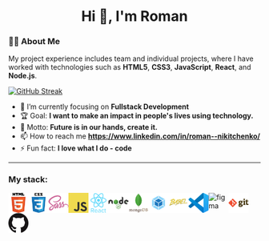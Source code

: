 <h1 align="center">Hi 👋, I'm Roman</h1>
<h3>👨‍💻 About Me</h3>

My project experience includes team and individual projects, where I have worked with technologies such as **HTML5**, **CSS3**, **JavaScript**, **React**, and **Node.js**.

[![GitHub Streak](https://streak-stats.demolab.com?user=RomanNikitchenko&theme=tokyonight&border_radius=15&card_width=1000)](https://git.io/streak-stats)

- 🔭 I’m currently focusing on **Fullstack Development** 
- 🏆 Goal: **I want to make an impact in people's lives using technology.**
- 🌱 Motto: **Future is in our hands, create it.**
- 📫 How to reach me **https://www.linkedin.com/in/roman--nikitchenko/**
- ⚡ Fun fact: **I love what I do - code**
___

<h3 align="left">My stack:</h3>

<img align="left" alt="HTML5" width="40px" src="https://raw.githubusercontent.com/github/explore/80688e429a7d4ef2fca1e82350fe8e3517d3494d/topics/html/html.png" />

<img align="left" alt="CSS3" width="40px" src="https://raw.githubusercontent.com/github/explore/80688e429a7d4ef2fca1e82350fe8e3517d3494d/topics/css/css.png" />

<img align="left" alt="Sass" width="40px" src="https://raw.githubusercontent.com/github/explore/80688e429a7d4ef2fca1e82350fe8e3517d3494d/topics/sass/sass.png" />

<img align="left" alt="JavaScript" width="40px" src="https://raw.githubusercontent.com/github/explore/80688e429a7d4ef2fca1e82350fe8e3517d3494d/topics/javascript/javascript.png" />

<img  align="left" alt="react" width="40" src="https://raw.githubusercontent.com/devicons/devicon/master/icons/react/react-original-wordmark.svg"/>

<img align="left" alt="nodejs" width="40" src="https://raw.githubusercontent.com/devicons/devicon/master/icons/nodejs/nodejs-original-wordmark.svg"/>

<img align="left" alt="mongodb" width="40" src="https://raw.githubusercontent.com/devicons/devicon/master/icons/mongodb/mongodb-original-wordmark.svg"/>

<img align="left" alt="webpack" width="40px" src="https://raw.githubusercontent.com/github/explore/80688e429a7d4ef2fca1e82350fe8e3517d3494d/topics/webpack/webpack.png" />

<img align="left" alt="babel" width="40px" src="https://raw.githubusercontent.com/github/explore/80688e429a7d4ef2fca1e82350fe8e3517d3494d/topics/babel/babel.png" />

<img align="left" alt="Visual Studio Code" width="40px" src="https://raw.githubusercontent.com/github/explore/80688e429a7d4ef2fca1e82350fe8e3517d3494d/topics/visual-studio-code/visual-studio-code.png" />

<img align="left" alt="figma" width="40" src="https://www.vectorlogo.zone/logos/figma/figma-icon.svg"/>

<img align="left" alt="Git" width="40px" src="https://raw.githubusercontent.com/github/explore/80688e429a7d4ef2fca1e82350fe8e3517d3494d/topics/git/git.png" />

<img alt="GitHub" width="40px" src="https://raw.githubusercontent.com/github/explore/78df643247d429f6cc873026c0622819ad797942/topics/github/github.png" />
